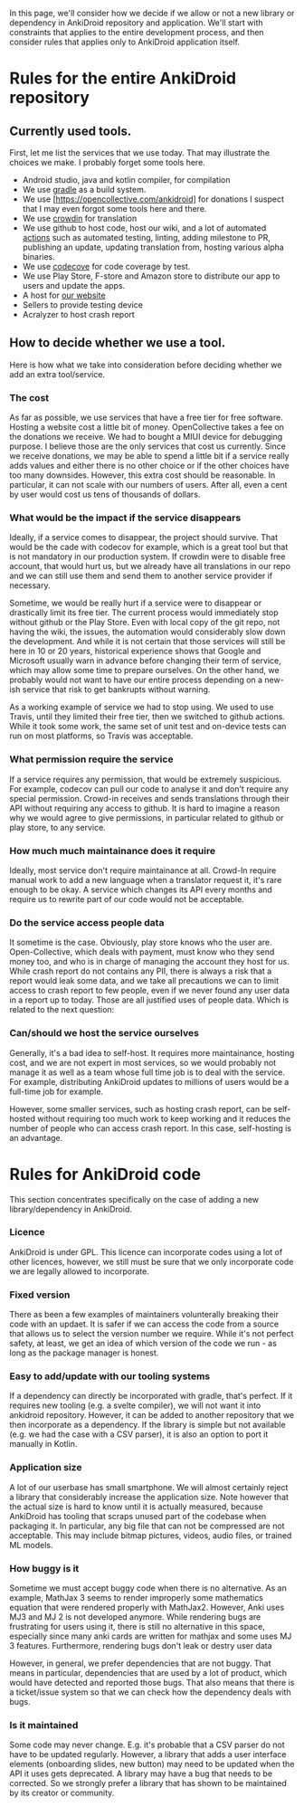 In this page, we'll consider how we decide if we allow or not a new library or dependency in AnkiDroid repository and application. We'll start with constraints that applies to the entire development process, and then consider rules that applies only to AnkiDroid application itself.

# Rules for the entire AnkiDroid repository

## Currently used tools.

First, let me list the services that we use today. That may illustrate the choices we make. I probably forget some tools here.

* Android studio, java and kotlin compiler, for compilation
* We use [gradle](https://github.com/ankidroid/Anki-Android/blob/main/gradlew) as a build system.
* We use [https://opencollective.com/ankidroid] for donations I suspect that I may even forgot some tools here and there.
* We use [crowdin](https://crowdin.com/project/ankidroid) for translation
* We use github to host code, host our wiki, and a lot of automated [actions](https://github.com/ankidroid/Anki-Android/tree/main/.github/workflows) such as automated testing, linting, adding milestone to PR, publishing an update, updating translation from, hosting various alpha binaries.
* We use [codecove](https://codecov.io/gh/ankidroid/Anki-Android/) for code coverage by test.
* We use Play Store, F-store and Amazon store to distribute our app to users and update the apps.
* A host for [our website](https://docs.ankidroid.org/)
* Sellers to provide testing device
* Acralyzer to host crash report

## How to decide whether we use a tool.

Here is how what we take into consideration before deciding whether we add an extra tool/service.

### The cost

As far as possible, we use services that have a free tier for free software. Hosting a website cost a little bit of money. OpenCollective takes a fee on the donations we receive. We had to bought a MIUI device for debugging purpose.  I believe those are the only services that cost us currently. Since we receive donations, we may be able to spend a little bit if a service really adds values and either there is no other choice or if the other choices have too many downsides. However, this extra cost should be reasonable. In particular, it can not scale with our numbers of users. After all, even a cent by user would cost us tens of thousands of dollars.

### What would be the impact if the service disappears

Ideally, if a service comes to disappear, the project should survive. That would be the cade with codecov for example, which is a great tool but that is not mandatory in our production system. If crowdin were to disable free account, that would hurt us, but we already have all translations in our repo and we can still use them and send them to another service provider if necessary.

Sometime, we would be really hurt if a service were to disappear or drastically limit its free tier. The current process would immediately stop without github or the Play Store. Even with local copy of the git repo, not having the wiki, the issues, the automation would considerably slow down the development. And while it is not certain that those services will still be here in 10 or 20 years, historical experience shows that Google and Microsoft usually warn in advance before changing their term of service, which may allow some time to prepare ourselves. On the other hand, we probably would not want to have our entire process depending on a new-ish service that risk to get bankrupts without warning.

As a working example of service we had to stop using. We used to use Travis, until they limited their free tier, then we switched to github actions. While it took some work, the same set of unit test and on-device tests can run on most platforms, so Travis was acceptable.

### What permission require the service

If a service requires any permission, that would be extremely suspicious. For example, codecov can pull our code to analyse it and don't require any special permission. Crowd-in receives and sends translations through their API without requiring any access to github. It is hard to imagine a reason why we would agree to give permissions, in particular related to github or play store, to any service.

### How much much maintainance does it require

Ideally, most service don't require maintainance at all. Crowd-In require manual work to add a new language when a translator request it, it's rare enough to be okay. A service which changes its API every months and require us to rewrite part of our code would not be acceptable.

### Do the service access people data

It sometime is the case. Obviously, play store knows who the user are. Open-Collective, which deals with payment, must know who they send money too, and who is in charge of managing the account they host for us. While crash report do not contains any PII, there is always a risk that a report would leak some data, and we take all precautions we can to limit access to crash report to few people, even if we never found any user data in a report up to today. Those are all justified uses of people data.  Which is related to the next question:

### Can/should we host the service ourselves

Generally, it's a bad idea to self-host. It requires more maintainance, hosting cost, and we are not expert in most services, so we would probably not manage it as well as a team whose full time job is to deal with the service. For example, distributing AnkiDroid updates to millions of users would be a full-time job for example.

However, some smaller services, such as hosting crash report, can be self-hosted without requiring too much work to keep working and it reduces the number of people who can access crash report. In this case, self-hosting is an advantage.

# Rules for AnkiDroid code

This section concentrates specifically on the case of adding a new library/dependency in AnkiDroid.

### Licence

AnkiDroid is under GPL. This licence can incorporate codes using a lot of other licences, however, we still must be sure that we only incorporate code we are legally allowed to incorporate.

### Fixed version

There as been a few examples of maintainers volunterally breaking their code with an updaet. It is safer if we can access the code from a source that allows us to select the version number we require. While it's not perfect safety, at least, we get an idea of which version of the code we run - as long as the package manager is honest.

### Easy to add/update with our tooling systems

If a dependency can directly be incorporated with gradle, that's perfect. If it requires new tooling (e.g. a svelte compiler), we will not want it into ankidroid repository. However, it can be added to another repository that we then incorporate as a dependency. If the library is simple but not available (e.g. we had the case with a CSV parser), it is also an option to port it manually in Kotlin.

### Application size

A lot of our userbase has small smartphone. We will almost certainly reject a library that considerably increase the application size. Note however that the actual size is hard to know until it is actually measured, because AnkiDroid has tooling that scraps unused part of the codebase when packaging it. In particular, any big file that can not be compressed are not acceptable. This may include bitmap pictures, videos, audio files, or trained ML models.

### How buggy is it

Sometime we must accept buggy code when there is no alternative. As an example, MathJax 3 seems to render improperly some mathematics equation that were rendered properly with MathJax2. However, Anki uses MJ3 and MJ 2 is not developed anymore. While rendering bugs are frustrating for users using it, there is still no alternative in this space, especially since many anki cards are written for mathjax and some uses MJ 3 features. Furthermore, rendering bugs don't leak or destry user data

However, in general, we prefer dependencies that are not buggy. That means in particular, dependencies that are used by a lot of product, which would have detected and reported those bugs. That also means that there is a ticket/issue system so that we can check how the dependency deals with bugs.

### Is it maintained

Some code may never change. E.g. it's probable that a CSV parser do not have to be updated regularly. However, a library that adds a user interface elements (onboarding slides, new button) may need to be updated when the API it uses gets deprecated. A library may have a bug that needs to be corrected. So we strongly prefer a library that has shown to be maintained by its creator or community.